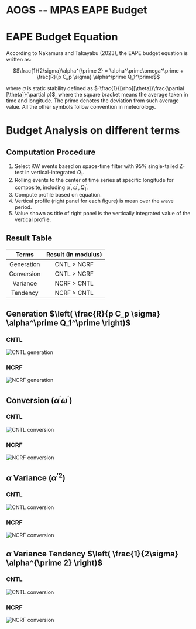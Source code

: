 # AOGS -- MPAS EAPE Budget 

# EAPE Budget Equation
According to Nakamura and Takayabu (2023), the EAPE budget equation is written as:

$$\frac{1}{2\sigma}\alpha^{\prime 2} = \alpha^\prime\omega^\prime + \frac{R}{p C_p \sigma} \alpha^\prime Q_1^\prime$$

where $\sigma$ is static stability defined as 
$-\frac{1}{[\rho][\theta]}\frac{\partial [\theta]}{\partial p}$, where the square bracket means the average taken in time and longitude. The prime denotes the deviation from such average value. All the other symbols follow convention in meteorology.

# Budget Analysis on different terms
## Computation Procedure
1. Select KW events based on space-time filter with 95\% single-tailed Z-test in vertical-integrated $Q_1$.
2. Rolling events to the center of time series at specific longitude for composite, including $\alpha^\prime, \omega^\prime, Q_1^\prime$.
3. Compute profile based on equation.
4. Vertical profile (right panel for each figure) is mean over the wave period.
5. Value shown as title of right panel is the vertically integrated value of the vertical profile.

## Result Table
|Terms|Result (in modulus)|
|:---:|:---:|
|Generation| CNTL > NCRF |
|Conversion| CNTL > NCRF |
|Variance| NCRF > CNTL |
|Tendency| NCRF > CNTL |

## Generation $\left( \frac{R}{p C_p \sigma} \alpha^\prime Q_1^\prime \right)$
### CNTL
![CNTL generation](https://github.com/JosephKan828/MPAS_ANA/blob/main/Figure/EAPE/Generation/CNTL.png)

### NCRF
![NCRF generation](https://github.com/JosephKan828/MPAS_ANA/blob/main/Figure/EAPE/Generation/NCRF.png)

## Conversion $\left( \alpha^\prime \omega^\prime \right)$
### CNTL
![CNTL conversion](https://github.com/JosephKan828/MPAS_ANA/blob/main/Figure/EAPE/Conversion/CNTL.png)

### NCRF
![NCRF conversion](https://github.com/JosephKan828/MPAS_ANA/blob/main/Figure/EAPE/Conversion/NCRF.png)

## $\alpha$ Variance $\left( \alpha^{\prime 2} \right)$
### CNTL
![CNTL conversion](https://github.com/JosephKan828/MPAS_ANA/blob/main/Figure/EAPE/Variance/CNTL.png)

### NCRF
![NCRF conversion](https://github.com/JosephKan828/MPAS_ANA/blob/main/Figure/EAPE/Variance/NCRF.png)

## $\alpha$ Variance Tendency $\left( \frac{1}{2\sigma} \alpha^{\prime 2} \right)$
### CNTL
![CNTL conversion](https://github.com/JosephKan828/MPAS_ANA/blob/main/Figure/EAPE/Tendency/CNTL.png)

### NCRF
![NCRF conversion](https://github.com/JosephKan828/MPAS_ANA/blob/main/Figure/EAPE/Tendency/NCRF.png)
